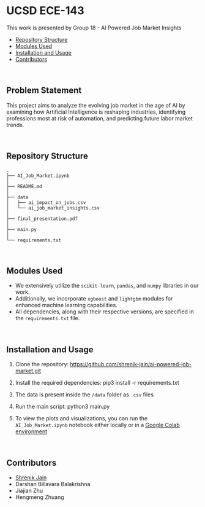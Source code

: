 # UCSD ECE-143
This work is presented by Group 18 - AI Powered Job Market Insights

- [Repository Structure](#repository-structure)
- [Modules Used](#modules-used)
- [Installation and Usage](#installation-and-usage)
- [Contributors](#contributors)

<br>

## Problem Statement
This project aims to analyze the evolving job market in the age of AI by examining how Artificial Intelligence is reshaping industries, identifying professions most at risk of automation, and predicting future labor market trends.

<br>

## Repository Structure
```
.
├── AI_Job_Market.ipynb
│
├── README.md
│
├── data
│   ├── ai_impact_on_jobs.csv
│   └── ai_job_market_insights.csv
│
├── final_presentation.pdf
│
├── main.py
│
└── requirements.txt
```

<br>

## Modules Used
- We extensively utilize the `scikit-learn`, `pandas`, and `numpy` libraries in our work. 
- Additionally, we incorporate `xgboost` and `lightgbm` modules for enhanced machine learning capabilities.
- All dependencies, along with their respective versions, are specified in the `requirements.txt` file.

<br>

## Installation and Usage

1. Clone the repository: https://github.com/shrenik-jain/ai-powered-job-market.git

2. Install the required dependencies: pip3 install -r requirements.txt

3. The data is present inside the `/data` folder as `.csv` files

4. Run the main script: python3 main.py

5. To view the plots and visualizations, you can run the `AI_Job_Market.ipynb` notebook either locally or in a [Google Colab environment](https://colab.research.google.com/notebooks/intro.ipynb)
<br>

## Contributors
- [Shrenik Jain](https://shrenik-jain.github.io/)
- Darshan Billavara Balakrishna
- Jiajian Zhu
- Hengmeng Zhuang
